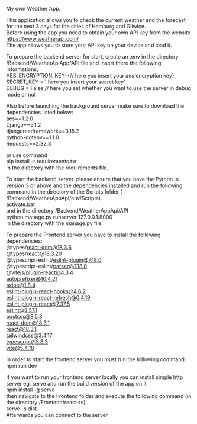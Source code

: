 My own Weather App.

This application allows you to check the current weather and the forecast for the next 3 days for the cities of Hamburg and Gliwice.  
Before using the app you need to obtain your own API key from the website https://www.weatherapi.com/  
The app allows you to store your API key on your device and load it.  

To prepare the backend server for start, create an .env in the directory /Backend/WeatherApiApp/API file and insert there the following informations,  
AES_ENCRYPTION_KEY={// here you insert your aes encryption key}  
SECRET_KEY = ' here you insert your secret key'  
DEBUG = False // here you set whether you want to use the server in debug mode or not  

Also before launching the background server make sure to download the dependencies listed below:  
aes==1.2.0  
Django==5.1.2  
djangorestframework==3.15.2  
python-dotenv==1.1.0  
Requests==2.32.3  

or use command   
pip install -r requirements.txt  
in the directory with the requirements file.  

To start the backend server. please ensure that you have the Python in version 3 or above and the dependencies installed and run the following command in the directory of the Scripts folder ( /Backend/WeatherAppApi/env/Scripts).  
activate.bat  
and in the directory /Backend/WeatherAppApi/API  
python manage.py runserver 127.0.0.1:8000  
in the directory with the manage.py file   

To prepare the Frontend server you have to install the following dependencies:  
@types/react-dom@18.3.6  
@types/react@18.3.20  
@typescript-eslint/eslint-plugin@7.18.0  
@typescript-eslint/parser@7.18.0  
@vitejs/plugin-react@4.3.4  
autoprefixer@10.4.21  
axios@1.8.4  
eslint-plugin-react-hooks@4.6.2  
eslint-plugin-react-refresh@0.4.19  
eslint-plugin-react@7.37.5  
eslint@8.57.1  
postcss@8.5.3  
react-dom@18.3.1  
react@18.3.1  
tailwindcss@3.4.17  
typescript@5.8.3  
vite@5.4.18  

In order to start the frontend server you must run the following command:  
npm run dev  

If you want to run your frontend server locally you can install simple http server eg. serve and run the build version of the app on it  
npm install -g serve  
then navigate to the Frontend folder and execute the following command (in the directory /Frontend/react-ts)  
serve -s dist  
Afterwards you can connect to the server  
